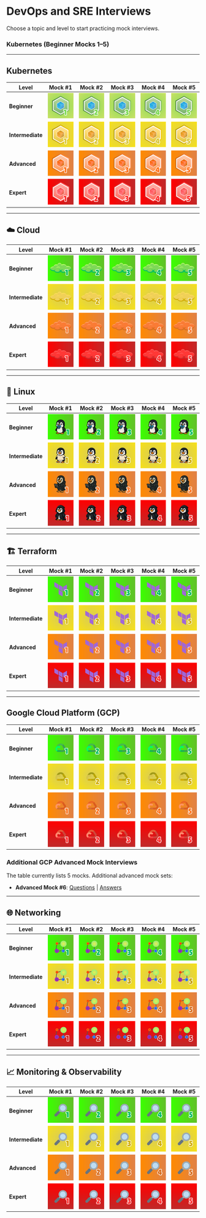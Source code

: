 # DevOps and SRE Interviews

Choose a topic and level to start practicing mock interviews.

### Kubernetes (Beginner Mocks 1–5)
---

## Kubernetes

| Level | Mock #1 | Mock #2 | Mock #3 | Mock #4 | Mock #5 |
|---|---|---|---|---|---|
| **Beginner** | [![Mock 1](images/interviews/kubernetes/beginner/mock_1.png)](interviews/kubernetes/beginner/mock_1_questions.md) | [![Mock 2](images/interviews/kubernetes/beginner/mock_2.png)](interviews/kubernetes/beginner/mock_2_questions.md) | [![Mock 3](images/interviews/kubernetes/beginner/mock_3.png)](interviews/kubernetes/beginner/mock_3_questions.md) | [![Mock 4](images/interviews/kubernetes/beginner/mock_4.png)](interviews/kubernetes/beginner/mock_4_questions.md) | [![Mock 5](images/interviews/kubernetes/beginner/mock_5.png)](interviews/kubernetes/beginner/mock_5_questions.md) |
| **Intermediate** | [![Mock 1](images/interviews/kubernetes/intermediate/mock_1.png)](interviews/kubernetes/intermediate/mock_1_questions.md) | [![Mock 2](images/interviews/kubernetes/intermediate/mock_2.png)](interviews/kubernetes/intermediate/mock_2_questions.md) | [![Mock 3](images/interviews/kubernetes/intermediate/mock_3.png)](interviews/kubernetes/intermediate/mock_3_questions.md) | [![Mock 4](images/interviews/kubernetes/intermediate/mock_4.png)](interviews/kubernetes/intermediate/mock_4_questions.md) | [![Mock 5](images/interviews/kubernetes/intermediate/mock_5.png)](interviews/kubernetes/intermediate/mock_5_questions.md) |
| **Advanced** | [![Mock 1](images/interviews/kubernetes/advanced/mock_1.png)](interviews/kubernetes/advanced/mock_1_questions.md) | [![Mock 2](images/interviews/kubernetes/advanced/mock_2.png)](interviews/kubernetes/advanced/mock_2_questions.md) | [![Mock 3](images/interviews/kubernetes/advanced/mock_3.png)](interviews/kubernetes/advanced/mock_3_questions.md) | [![Mock 4](images/interviews/kubernetes/advanced/mock_4.png)](interviews/kubernetes/advanced/mock_4_questions.md) | [![Mock 5](images/interviews/kubernetes/advanced/mock_5.png)](interviews/kubernetes/advanced/mock_5_questions.md) |
| **Expert** | [![Mock 1](images/interviews/kubernetes/expert/mock_1.png)](interviews/kubernetes/expert/mock_1_questions.md) | [![Mock 2](images/interviews/kubernetes/expert/mock_2.png)](interviews/kubernetes/expert/mock_2_questions.md) | [![Mock 3](images/interviews/kubernetes/expert/mock_3.png)](interviews/kubernetes/expert/mock_3_questions.md) | [![Mock 4](images/interviews/kubernetes/expert/mock_4.png)](interviews/kubernetes/expert/mock_4_questions.md) | [![Mock 5](images/interviews/kubernetes/expert/mock_5.png)](interviews/kubernetes/expert/mock_5_questions.md) |

---

## ☁️ Cloud

| Level | Mock #1 | Mock #2 | Mock #3 | Mock #4 | Mock #5 |
|---|---|---|---|---|---|
| **Beginner** | [![Mock 1](images/interviews/cloud/beginner/mock_1.png)](interviews/cloud/beginner/mock_1_questions.md) | [![Mock 2](images/interviews/cloud/beginner/mock_2.png)](interviews/cloud/beginner/mock_2_questions.md) | [![Mock 3](images/interviews/cloud/beginner/mock_3.png)](interviews/cloud/beginner/mock_3_questions.md) | [![Mock 4](images/interviews/cloud/beginner/mock_4.png)](interviews/cloud/beginner/mock_4_questions.md) | [![Mock 5](images/interviews/cloud/beginner/mock_5.png)](interviews/cloud/beginner/mock_5_questions.md) |
| **Intermediate** | [![Mock 1](images/interviews/cloud/intermediate/mock_1.png)](interviews/cloud/intermediate/mock_1_questions.md) | [![Mock 2](images/interviews/cloud/intermediate/mock_2.png)](interviews/cloud/intermediate/mock_2_questions.md) | [![Mock 3](images/interviews/cloud/intermediate/mock_3.png)](interviews/cloud/intermediate/mock_3_questions.md) | [![Mock 4](images/interviews/cloud/intermediate/mock_4.png)](interviews/cloud/intermediate/mock_4_questions.md) | [![Mock 5](images/interviews/cloud/intermediate/mock_5.png)](interviews/cloud/intermediate/mock_5_questions.md) |
| **Advanced** | [![Mock 1](images/interviews/cloud/advanced/mock_1.png)](interviews/cloud/advanced/mock_1_questions.md) | [![Mock 2](images/interviews/cloud/advanced/mock_2.png)](interviews/cloud/advanced/mock_2_questions.md) | [![Mock 3](images/interviews/cloud/advanced/mock_3.png)](interviews/cloud/advanced/mock_3_questions.md) | [![Mock 4](images/interviews/cloud/advanced/mock_4.png)](interviews/cloud/advanced/mock_4_questions.md) | [![Mock 5](images/interviews/cloud/advanced/mock_5.png)](interviews/cloud/advanced/mock_5_questions.md) |
| **Expert** | [![Mock 1](images/interviews/cloud/expert/mock_1.png)](interviews/cloud/expert/mock_1_questions.md) | [![Mock 2](images/interviews/cloud/expert/mock_2.png)](interviews/cloud/expert/mock_2_questions.md) | [![Mock 3](images/interviews/cloud/expert/mock_3.png)](interviews/cloud/expert/mock_3_questions.md) | [![Mock 4](images/interviews/cloud/expert/mock_4.png)](interviews/cloud/expert/mock_4_questions.md) | [![Mock 5](images/interviews/cloud/expert/mock_5.png)](interviews/cloud/expert/mock_5_questions.md) |

---

## 🐧 Linux

| Level | Mock #1 | Mock #2 | Mock #3 | Mock #4 | Mock #5 |
|---|---|---|---|---|---|
| **Beginner** | [![Mock 1](images/interviews/linux/beginner/mock_1.png)](interviews/linux/beginner/mock_1_questions.md) | [![Mock 2](images/interviews/linux/beginner/mock_2.png)](interviews/linux/beginner/mock_2_questions.md) | [![Mock 3](images/interviews/linux/beginner/mock_3.png)](interviews/linux/beginner/mock_3_questions.md) | [![Mock 4](images/interviews/linux/beginner/mock_4.png)](interviews/linux/beginner/mock_4_questions.md) | [![Mock 5](images/interviews/linux/beginner/mock_5.png)](interviews/linux/beginner/mock_5_questions.md) |
| **Intermediate** | [![Mock 1](images/interviews/linux/intermediate/mock_1.png)](interviews/linux/intermediate/mock_1_questions.md) | [![Mock 2](images/interviews/linux/intermediate/mock_2.png)](interviews/linux/intermediate/mock_2_questions.md) | [![Mock 3](images/interviews/linux/intermediate/mock_3.png)](interviews/linux/intermediate/mock_3_questions.md) | [![Mock 4](images/interviews/linux/intermediate/mock_4.png)](interviews/linux/intermediate/mock_4_questions.md) | [![Mock 5](images/interviews/linux/intermediate/mock_5.png)](interviews/linux/intermediate/mock_5_questions.md) |
| **Advanced** | [![Mock 1](images/interviews/linux/advanced/mock_1.png)](interviews/linux/advanced/mock_1_questions.md) | [![Mock 2](images/interviews/linux/advanced/mock_2.png)](interviews/linux/advanced/mock_2_questions.md) | [![Mock 3](images/interviews/linux/advanced/mock_3.png)](interviews/linux/advanced/mock_3_questions.md) | [![Mock 4](images/interviews/linux/advanced/mock_4.png)](interviews/linux/advanced/mock_4_questions.md) | [![Mock 5](images/interviews/linux/advanced/mock_5.png)](interviews/linux/advanced/mock_5_questions.md) |
| **Expert** | [![Mock 1](images/interviews/linux/expert/mock_1.png)](interviews/linux/expert/mock_1_questions.md) | [![Mock 2](images/interviews/linux/expert/mock_2.png)](interviews/linux/expert/mock_2_questions.md) | [![Mock 3](images/interviews/linux/expert/mock_3.png)](interviews/linux/expert/mock_3_questions.md) | [![Mock 4](images/interviews/linux/expert/mock_4.png)](interviews/linux/expert/mock_4_questions.md) | [![Mock 5](images/interviews/linux/expert/mock_5.png)](interviews/linux/expert/mock_5_questions.md) |

---

## 🏗️ Terraform

| Level | Mock #1 | Mock #2 | Mock #3 | Mock #4 | Mock #5 |
|---|---|---|---|---|---|
| **Beginner** | [![Mock 1](images/interviews/terraform/beginner/mock_1.png)](interviews/terraform/beginner/mock_1_questions.md) | [![Mock 2](images/interviews/terraform/beginner/mock_2.png)](interviews/terraform/beginner/mock_2_questions.md) | [![Mock 3](images/interviews/terraform/beginner/mock_3.png)](interviews/terraform/beginner/mock_3_questions.md) | [![Mock 4](images/interviews/terraform/beginner/mock_4.png)](interviews/terraform/beginner/mock_4_questions.md) | [![Mock 5](images/interviews/terraform/beginner/mock_5.png)](interviews/terraform/beginner/mock_5_questions.md) |
| **Intermediate** | [![Mock 1](images/interviews/terraform/intermediate/mock_1.png)](interviews/terraform/intermediate/mock_1_questions.md) | [![Mock 2](images/interviews/terraform/intermediate/mock_2.png)](interviews/terraform/intermediate/mock_2_questions.md) | [![Mock 3](images/interviews/terraform/intermediate/mock_3.png)](interviews/terraform/intermediate/mock_3_questions.md) | [![Mock 4](images/interviews/terraform/intermediate/mock_4.png)](interviews/terraform/intermediate/mock_4_questions.md) | [![Mock 5](images/interviews/terraform/intermediate/mock_5.png)](interviews/terraform/intermediate/mock_5_questions.md) |
| **Advanced** | [![Mock 1](images/interviews/terraform/advanced/mock_1.png)](interviews/terraform/advanced/mock_1_questions.md) | [![Mock 2](images/interviews/terraform/advanced/mock_2.png)](interviews/terraform/advanced/mock_2_questions.md) | [![Mock 3](images/interviews/terraform/advanced/mock_3.png)](interviews/terraform/advanced/mock_3_questions.md) | [![Mock 4](images/interviews/terraform/advanced/mock_4.png)](interviews/terraform/advanced/mock_4_questions.md) | [![Mock 5](images/interviews/terraform/advanced/mock_5.png)](interviews/terraform/advanced/mock_5_questions.md) |
| **Expert** | [![Mock 1](images/interviews/terraform/expert/mock_1.png)](interviews/terraform/expert/mock_1_questions.md) | [![Mock 2](images/interviews/terraform/expert/mock_2.png)](interviews/terraform/expert/mock_2_questions.md) | [![Mock 3](images/interviews/terraform/expert/mock_3.png)](interviews/terraform/expert/mock_3_questions.md) | [![Mock 4](images/interviews/terraform/expert/mock_4.png)](interviews/terraform/expert/mock_4_questions.md) | [![Mock 5](images/interviews/terraform/expert/mock_5.png)](interviews/terraform/expert/mock_5_questions.md) |

---

## Google Cloud Platform (GCP)

| Level | Mock #1 | Mock #2 | Mock #3 | Mock #4 | Mock #5 |
|---|---|---|---|---|---|
| **Beginner** | [![Mock 1](images/interviews/gcp/beginner/mock_1.png)](interviews/gcp/beginner/mock_1_questions.md) | [![Mock 2](images/interviews/gcp/beginner/mock_2.png)](interviews/gcp/beginner/mock_2_questions.md) | [![Mock 3](images/interviews/gcp/beginner/mock_3.png)](interviews/gcp/beginner/mock_3_questions.md) | [![Mock 4](images/interviews/gcp/beginner/mock_4.png)](interviews/gcp/beginner/mock_4_questions.md) | [![Mock 5](images/interviews/gcp/beginner/mock_5.png)](interviews/gcp/beginner/mock_5_questions.md) |
| **Intermediate** | [![Mock 1](images/interviews/gcp/intermediate/mock_1.png)](interviews/gcp/intermediate/mock_1_questions.md) | [![Mock 2](images/interviews/gcp/intermediate/mock_2.png)](interviews/gcp/intermediate/mock_2_questions.md) | [![Mock 3](images/interviews/gcp/intermediate/mock_3.png)](interviews/gcp/intermediate/mock_3_questions.md) | [![Mock 4](images/interviews/gcp/intermediate/mock_4.png)](interviews/gcp/intermediate/mock_4_questions.md) | [![Mock 5](images/interviews/gcp/intermediate/mock_5.png)](interviews/gcp/intermediate/mock_5_questions.md) |
| **Advanced** | [![Mock 1](images/interviews/gcp/advanced/mock_1.png)](interviews/gcp/advanced/mock_1_questions.md) | [![Mock 2](images/interviews/gcp/advanced/mock_2.png)](interviews/gcp/advanced/mock_2_questions.md) | [![Mock 3](images/interviews/gcp/advanced/mock_3.png)](interviews/gcp/advanced/mock_3_questions.md) | [![Mock 4](images/interviews/gcp/advanced/mock_4.png)](interviews/gcp/advanced/mock_4_questions.md) | [![Mock 5](images/interviews/gcp/advanced/mock_5.png)](interviews/gcp/advanced/mock_5_questions.md) |
| **Expert** | [![Mock 1](images/interviews/gcp/expert/mock_1.png)](interviews/gcp/expert/mock_1_questions.md) | [![Mock 2](images/interviews/gcp/expert/mock_2.png)](interviews/gcp/expert/mock_2_questions.md) | [![Mock 3](images/interviews/gcp/expert/mock_3.png)](interviews/gcp/expert/mock_3_questions.md) | [![Mock 4](images/interviews/gcp/expert/mock_4.png)](interviews/gcp/expert/mock_4_questions.md) | [![Mock 5](images/interviews/gcp/expert/mock_5.png)](interviews/gcp/expert/mock_5_questions.md) |

### Additional GCP Advanced Mock Interviews

The table currently lists 5 mocks. Additional advanced mock sets:

- **Advanced Mock #6**: [Questions](interviews/gcp/advanced/mock_6_questions.md) | [Answers](interviews/gcp/advanced/mock_6_answers.md)

---

## 🌐 Networking

| Level | Mock #1 | Mock #2 | Mock #3 | Mock #4 | Mock #5 |
|---|---|---|---|---|---|
| **Beginner** | [![Mock 1](images/interviews/networking/beginner/mock_1.png)](interviews/networking/beginner/mock_1_questions.md) | [![Mock 2](images/interviews/networking/beginner/mock_2.png)](interviews/networking/beginner/mock_2_questions.md) | [![Mock 3](images/interviews/networking/beginner/mock_3.png)](interviews/networking/beginner/mock_3_questions.md) | [![Mock 4](images/interviews/networking/beginner/mock_4.png)](interviews/networking/beginner/mock_4_questions.md) | [![Mock 5](images/interviews/networking/beginner/mock_5.png)](interviews/networking/beginner/mock_5_questions.md) |
| **Intermediate** | [![Mock 1](images/interviews/networking/intermediate/mock_1.png)](interviews/networking/intermediate/mock_1_questions.md) | [![Mock 2](images/interviews/networking/intermediate/mock_2.png)](interviews/networking/intermediate/mock_2_questions.md) | [![Mock 3](images/interviews/networking/intermediate/mock_3.png)](interviews/networking/intermediate/mock_3_questions.md) | [![Mock 4](images/interviews/networking/intermediate/mock_4.png)](interviews/networking/intermediate/mock_4_questions.md) | [![Mock 5](images/interviews/networking/intermediate/mock_5.png)](interviews/networking/intermediate/mock_5_questions.md) |
| **Advanced** | [![Mock 1](images/interviews/networking/advanced/mock_1.png)](interviews/networking/advanced/mock_1_questions.md) | [![Mock 2](images/interviews/networking/advanced/mock_2.png)](interviews/networking/advanced/mock_2_questions.md) | [![Mock 3](images/interviews/networking/advanced/mock_3.png)](interviews/networking/advanced/mock_3_questions.md) | [![Mock 4](images/interviews/networking/advanced/mock_4.png)](interviews/networking/advanced/mock_4_questions.md) | [![Mock 5](images/interviews/networking/advanced/mock_5.png)](interviews/networking/advanced/mock_5_questions.md) |
| **Expert** | [![Mock 1](images/interviews/networking/expert/mock_1.png)](interviews/networking/expert/mock_1_questions.md) | ![Mock 2](images/interviews/networking/expert/mock_2.png) | ![Mock 3](images/interviews/networking/expert/mock_3.png) | ![Mock 4](images/interviews/networking/expert/mock_4.png) | ![Mock 5](images/interviews/networking/expert/mock_5.png) |

---

## 📈 Monitoring & Observability

| Level | Mock #1 | Mock #2 | Mock #3 | Mock #4 | Mock #5 |
|---|---|---|---|---|---|
| **Beginner** | [![Mock 1](images/interviews/monitoring/beginner/mock_1.png)](interviews/monitoring/beginner/mock_1_questions.md) | ![Mock 2](images/interviews/monitoring/beginner/mock_2.png) | ![Mock 3](images/interviews/monitoring/beginner/mock_3.png) | ![Mock 4](images/interviews/monitoring/beginner/mock_4.png) | ![Mock 5](images/interviews/monitoring/beginner/mock_5.png) |
| **Intermediate** | [![Mock 1](images/interviews/monitoring/intermediate/mock_1.png)](interviews/monitoring/intermediate/mock_1_questions.md) | ![Mock 2](images/interviews/monitoring/intermediate/mock_2.png) | ![Mock 3](images/interviews/monitoring/intermediate/mock_3.png) | ![Mock 4](images/interviews/monitoring/intermediate/mock_4.png) | ![Mock 5](images/interviews/monitoring/intermediate/mock_5.png) |
| **Advanced** | [![Mock 1](images/interviews/monitoring/advanced/mock_1.png)](interviews/monitoring/advanced/mock_1_questions.md) | ![Mock 2](images/interviews/monitoring/advanced/mock_2.png) | ![Mock 3](images/interviews/monitoring/advanced/mock_3.png) | ![Mock 4](images/interviews/monitoring/advanced/mock_4.png) | ![Mock 5](images/interviews/monitoring/advanced/mock_5.png) |
| **Expert** | [![Mock 1](images/interviews/monitoring/expert/mock_1.png)](interviews/monitoring/expert/mock_1_questions.md) | ![Mock 2](images/interviews/monitoring/expert/mock_2.png) | ![Mock 3](images/interviews/monitoring/expert/mock_3.png) | ![Mock 4](images/interviews/monitoring/expert/mock_4.png) | ![Mock 5](images/interviews/monitoring/expert/mock_5.png) |